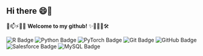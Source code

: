 ## Hi there 😄👋

💬📫⚡🚀🔬 **Welcome to my github!** ✨🔭🌱👯🛠️

![R Badge](https://img.shields.io/badge/R-276DC3?logo=r&logoColor=fff&style=for-the-badge) ![Python Badge](https://img.shields.io/badge/Python-3776AB?logo=python&logoColor=fff&style=for-the-badge) ![PyTorch Badge](https://img.shields.io/badge/PyTorch-EE4C2C?logo=pytorch&logoColor=fff&style=for-the-badge) ![Git Badge](https://img.shields.io/badge/Git-F05032?logo=git&logoColor=fff&style=for-the-badge) ![GitHub Badge](https://img.shields.io/badge/GitHub-181717?logo=github&logoColor=fff&style=for-the-badge) ![Salesforce Badge](https://img.shields.io/badge/Salesforce-00A1E0?logo=salesforce&logoColor=fff&style=for-the-badge) ![MySQL Badge](https://img.shields.io/badge/MySQL-4479A1?logo=mysql&logoColor=fff&style=for-the-badge)
